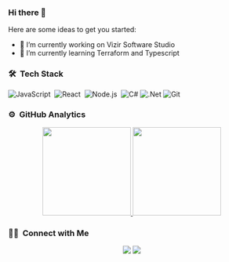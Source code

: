 ### Hi there 👋
<!-- **hsulipe/hsulipe** is a ✨ _special_ ✨ repository because its `README.md` (this file) appears on your GitHub profile. -->

Here are some ideas to get you started:

- 🔭 I’m currently working on Vizir Software Studio
- 🌱 I’m currently learning Terraform and Typescript

### 🛠 &nbsp;Tech Stack

![JavaScript](https://img.shields.io/badge/-JavaScript-05122A?style=flat&logo=javascript)&nbsp;
![React](https://img.shields.io/badge/-React-05122A?style=flat&logo=react)&nbsp;
![Node.js](https://img.shields.io/badge/-Node.js-05122A?style=flat&logo=node.js)&nbsp;
![C#](https://img.shields.io/badge/c%23-%23239120.svg?style=for-the-badge&logo=c-sharp&logoColor=white)
![.Net](https://img.shields.io/badge/.NET-5C2D91?style=for-the-badge&logo=.net&logoColor=white)
![Git](https://img.shields.io/badge/-Git-05122A?style=flat&logo=git)&nbsp;

### ⚙️ &nbsp;GitHub Analytics

<p align="center">
<a href="https://github.com/hsulipe">
  <img height="180em" src="https://github-readme-stats-eight-theta.vercel.app/api?username=hsulipe&show_icons=true&theme=algolia&include_all_commits=true&count_private=true"/>
  <img height="180em" src="https://github-readme-stats-eight-theta.vercel.app/api/top-langs/?username=hsulipe&layout=compact&langs_count=8&theme=algolia"/>
</a>
</p>

### 🤝🏻 &nbsp;Connect with Me

<p align="center">
<a href="https://www.linkedin.com/in/felipe-hsu-2a604012b/"><img src="https://img.shields.io/badge/-Aditya%20Vikram%20Singh-0077B5?style=flat&logo=Linkedin&logoColor=white"/></a>
<a href="mailto:felipe_hsu@hotmail.com"><img src="https://img.shields.io/badge/-avsingh@umass.edu-D14836?style=flat&logo=Gmail&logoColor=white"/></a>
</p>
